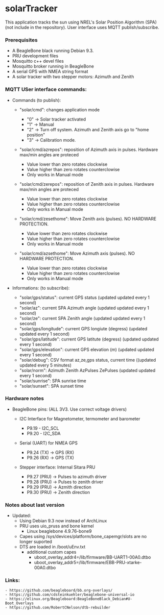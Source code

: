 # solarTracker

This application tracks the sun using NREL's Solar Position Algorithm (SPA) (not include in the repository). User interface uses MQTT publish/subscribe.

### Prerequisites

- A BeagleBone black running Debian 9.3.
- PRU development files
- Mosquitto c++ devel files
- Mosquitto broker running in BeagleBone
- A serial GPS with NMEA string format
- A solar tracker with two stepper motors: Azimuth and Zenith

### MQTT USer interface commands:

- Commands (to publish):
    - "solar/cmd": changes application mode
        - "0" -> Solar tracker activated
        - "1" -> Manual
        - "2" -> Turn off system. Azimuth and Zenith axis go to "home position"
        - "3" -> Calibration mode.


    - "solar/cmd/azrepos": reposition of Azimuth axis in pulses. Hardware max/min angles are proteced
        - Value lower than zero rotates clockwise
        - Value higher than zero rotates counterclowise
        - Only works in Manual mode

    - "solar/cmd/zerepos": reposition of Zenith axis in pulses. Hardware max/min angles are proteced
        - Value lower than zero rotates clockwise
        - Value higher than zero rotates counterclowise
        - Only works in Manual mode

    - "solar/cmd/zesethome": Move Zenith axis (pulses). NO HARDWARE PROTECTION.
        - Value lower than zero rotates clockwise
        - Value higher than zero rotates counterclowise
        - Only works in Manual mode

    - "solar/cmd/azsethome": Move Azimuth axis (pulses). NO HARDWARE PROTECTION.
        - Value lower than zero rotates clockwise
        - Value higher than zero rotates counterclowise
        - Only works in Manual mode

- Informations: (to subscribe):
    - "solar/gps/status": current GPS status (updated updated every 1 second)
    - "solar/az": current SPA Azimuth angle (updated updated every 1 second)
    - "solar/ze": current SPA Zenith angle (updated updated every 1 second)
    - "solar/gps/longitude": current GPS longiute (degress) (updated updated every 1 second)
    - "solar/gps/latitude": current GPS latitute (degress) (updated updated every 1 second)
    - "solar/gps/elevation": current GPS elevation (m) (updated updated every 1 second)
    - "solar/debug": CSV format az,ze,gps status, current time ((updated updated every 5 minutes)
    - "solar/norm": Azimuth Zenith AzPulses ZePulses (updated updated every 1 second)
    - "solar/sunrise": SPA sunrise time
    - "solar/sunset": SPA sunset time

### Hardware notes

- BeagleBone pins: (ALL 3V3. Use correct voltage drivers)

    - I2C Interface for Magnetometer, termometer and barometer
        - P9.19 - I2C_SCL
        - P9.20 - I2C_SDA
    - Serial (UART) for NMEA GPS
        - P9.24 (TX) -> GPS (RX)
        - P9.26 (RX) -> GPS (TX)

    - Stepper interface: Internal Sitara PRU
        - P9.27 (PRU) -> Pulses to azimuth driver
        - P9.28 (PRU) -> Pulses to zenith driver
        - P9.29 (PRU) -> Azmith direction
        - P9.30 (PRU) -> Zenith direction

### Notes about last version

- Updated:
    - Using Debian 9.3 now instead of ArchLinux
    - PRU uses uio_pruss and bone kernel
        - Linux beaglebone 4.9.76-bone9
    - Capes using /sys/devices/platform/bone_capemgr/slots are no longer suported
    - DTS are loaded in /boot/uEnv.txt
        - additional custom capes
            - uboot_overlay_addr4=/lib/firmware/BB-UART1-00A0.dtbo
            - uboot_overlay_addr5=/lib/firmware/EBB-PRU-xtarke-00A0.dtbo

### Links:
    - https://github.com/beagleboard/bb.org-overlays/
    - https://github.com/cdsteinkuehler/beaglebone-universal-io
    - https://elinux.org/Beagleboard:BeagleBoneBlack_Debian#U-Boot_Overlays
    - https://github.com/RobertCNelson/dtb-rebuilder
